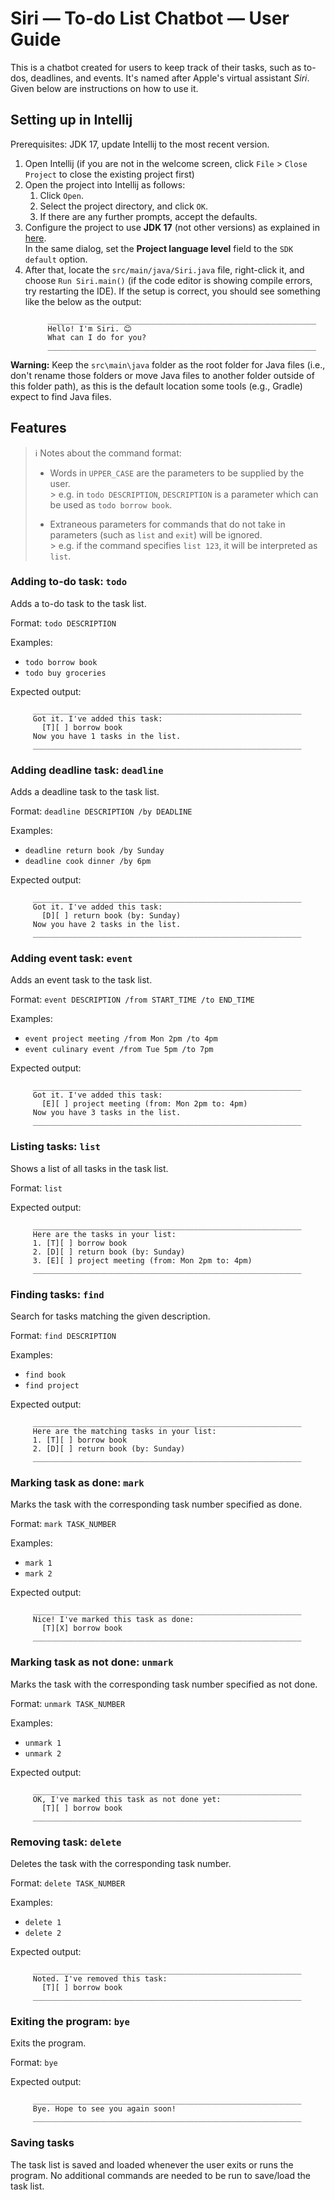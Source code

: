 # Siri — To-do List Chatbot — User Guide

This is a chatbot created for users to keep track of their tasks, such as to-dos, deadlines, and events. It's named
after Apple's virtual assistant _Siri_. Given below are instructions on how to use it.

## Setting up in Intellij

Prerequisites: JDK 17, update Intellij to the most recent version.

1. Open Intellij (if you are not in the welcome screen, click `File` > `Close Project` to close the existing project
   first)
1. Open the project into Intellij as follows:
    1. Click `Open`.
    1. Select the project directory, and click `OK`.
    1. If there are any further prompts, accept the defaults.
1. Configure the project to use **JDK 17** (not other versions) as explained
   in [here](https://www.jetbrains.com/help/idea/sdk.html#set-up-jdk).<br>
   In the same dialog, set the **Project language level** field to the `SDK default` option.
1. After that, locate the `src/main/java/Siri.java` file, right-click it, and choose `Run Siri.main()` (if the code
   editor is showing compile errors, try restarting the IDE). If the setup is correct, you should see something like the
   below as the output:
   ```
        ____________________________________________________________
        Hello! I'm Siri. 😊
        What can I do for you?
        ____________________________________________________________
   ```

**Warning:** Keep the `src\main\java` folder as the root folder for Java files (i.e., don't rename those folders or move
Java files to another folder outside of this folder path), as this is the default location some tools (e.g., Gradle)
expect to find Java files.

## Features

> ℹ️ Notes about the command format:
>
> - Words in `UPPER_CASE` are the parameters to be supplied by the user. \
    > e.g. in `todo DESCRIPTION`, `DESCRIPTION` is a parameter which can be used as `todo borrow book`.
>
> - Extraneous parameters for commands that do not take in parameters (such as `list` and `exit`) will be ignored. \
    > e.g. if the command specifies `list 123`, it will be interpreted as `list`.

### Adding to-do task: `todo`

Adds a to-do task to the task list.

Format: `todo DESCRIPTION`

Examples:
- `todo borrow book`
- `todo buy groceries`

Expected output:
```
     ____________________________________________________________
     Got it. I've added this task:
       [T][ ] borrow book
     Now you have 1 tasks in the list.
     ____________________________________________________________
```

### Adding deadline task: `deadline`

Adds a deadline task to the task list.

Format: `deadline DESCRIPTION /by DEADLINE`

Examples:
- `deadline return book /by Sunday`
- `deadline cook dinner /by 6pm`

Expected output:
```
     ____________________________________________________________
     Got it. I've added this task:
       [D][ ] return book (by: Sunday)
     Now you have 2 tasks in the list.
     ____________________________________________________________
```

### Adding event task: `event`

Adds an event task to the task list.

Format: `event DESCRIPTION /from START_TIME /to END_TIME`

Examples:
- `event project meeting /from Mon 2pm /to 4pm`
- `event culinary event /from Tue 5pm /to 7pm`

Expected output:
```
     ____________________________________________________________
     Got it. I've added this task:
       [E][ ] project meeting (from: Mon 2pm to: 4pm)
     Now you have 3 tasks in the list.
     ____________________________________________________________
```

### Listing tasks: `list`

Shows a list of all tasks in the task list.

Format: `list`

Expected output:
```
     ____________________________________________________________
     Here are the tasks in your list:
     1. [T][ ] borrow book
     2. [D][ ] return book (by: Sunday)
     3. [E][ ] project meeting (from: Mon 2pm to: 4pm)
     ____________________________________________________________
```

### Finding tasks: `find`

Search for tasks matching the given description.

Format: `find DESCRIPTION`

Examples:
- `find book`
- `find project`

Expected output:
```
     ____________________________________________________________
     Here are the matching tasks in your list:
     1. [T][ ] borrow book
     2. [D][ ] return book (by: Sunday)
     ____________________________________________________________
```

### Marking task as done: `mark`

Marks the task with the corresponding task number specified as done.

Format: `mark TASK_NUMBER`

Examples:
- `mark 1`
- `mark 2`

Expected output:
```
     ____________________________________________________________
     Nice! I've marked this task as done:
       [T][X] borrow book
     ____________________________________________________________
```

### Marking task as not done: `unmark`

Marks the task with the corresponding task number specified as not done.

Format: `unmark TASK_NUMBER`

Examples:
- `unmark 1`
- `unmark 2`

Expected output:
```
     ____________________________________________________________
     OK, I've marked this task as not done yet:
       [T][ ] borrow book
     ____________________________________________________________
```

### Removing task: `delete`

Deletes the task with the corresponding task number.

Format: `delete TASK_NUMBER`

Examples:
- `delete 1`
- `delete 2`

Expected output:
```
     ____________________________________________________________
     Noted. I've removed this task:
       [T][ ] borrow book
     ____________________________________________________________
```

### Exiting the program: `bye`

Exits the program.

Format: `bye`

Expected output:
```
     ____________________________________________________________
     Bye. Hope to see you again soon!
     ____________________________________________________________
```

### Saving tasks

The task list is saved and loaded whenever the user exits or runs the program. No additional commands are needed to be
run to save/load the task list.